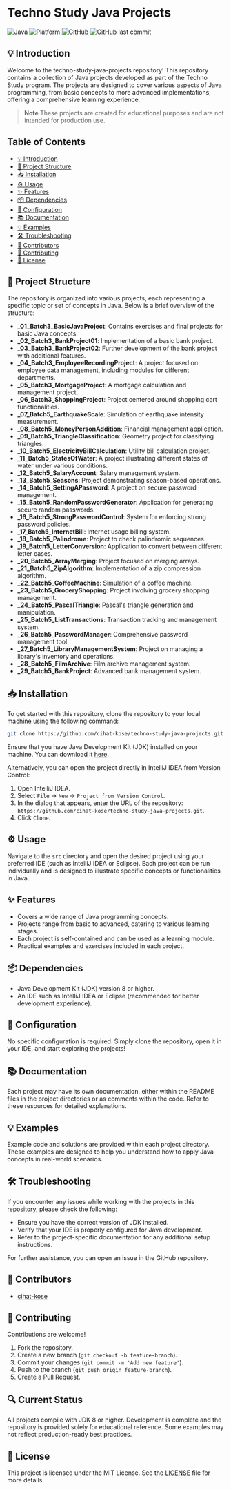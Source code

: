 # Techno Study Java Projects

![Java](https://img.shields.io/badge/Java-ED8B00?style=for-the-badge&logo=java&logoColor=white)
![Platform](https://img.shields.io/badge/platform-JVM-blue?style=for-the-badge)
![GitHub](https://img.shields.io/github/license/cihat-kose/techno-study-java-projects?style=for-the-badge)
![GitHub last commit](https://img.shields.io/github/last-commit/cihat-kose/techno-study-java-projects?style=for-the-badge)

## 💡 Introduction
Welcome to the techno-study-java-projects repository! This repository contains a collection of Java projects developed as part of the Techno Study program. The projects are designed to cover various aspects of Java programming, from basic concepts to more advanced implementations, offering a comprehensive learning experience.

> **Note**
> These projects are created for educational purposes and are not intended for production use.

## Table of Contents
- [💡 Introduction](#💡-introduction)
- [📂 Project Structure](#📂-project-structure)
- [📥 Installation](#📥-installation)
- [⚙️ Usage](#⚙️-usage)
- [✨ Features](#✨-features)
- [📦 Dependencies](#📦-dependencies)
- [🔧 Configuration](#🔧-configuration)
- [📚 Documentation](#📚-documentation)
- [💡 Examples](#💡-examples)
- [🛠️ Troubleshooting](#🛠️-troubleshooting)
- [👥 Contributors](#👥-contributors)
- [🤝 Contributing](#🤝-contributing)
- [📜 License](#📜-license)

## 📂 Project Structure
The repository is organized into various projects, each representing a specific topic or set of concepts in Java. Below is a brief overview of the structure:

- **_01_Batch3_BasicJavaProject**: Contains exercises and final projects for basic Java concepts.
- **_02_Batch3_BankProject01**: Implementation of a basic bank project.
- **_03_Batch3_BankProject02**: Further development of the bank project with additional features.
- **_04_Batch3_EmployeeRecordingProject**: A project focused on employee data management, including modules for different departments.
- **_05_Batch3_MortgageProject**: A mortgage calculation and management project.
- **_06_Batch3_ShoppingProject**: Project centered around shopping cart functionalities.
- **_07_Batch5_EarthquakeScale**: Simulation of earthquake intensity measurement.
- **_08_Batch5_MoneyPersonAddition**: Financial management application.
- **_09_Batch5_TriangleClassification**: Geometry project for classifying triangles.
- **_10_Batch5_ElectricityBillCalculation**: Utility bill calculation project.
- **_11_Batch5_StatesOfWater**: A project illustrating different states of water under various conditions.
- **_12_Batch5_SalaryAccount**: Salary management system.
- **_13_Batch5_Seasons**: Project demonstrating season-based operations.
- **_14_Batch5_SettingAPassword**: A project on secure password management.
- **_15_Batch5_RandomPasswordGenerator**: Application for generating secure random passwords.
- **_16_Batch5_StrongPasswordControl**: System for enforcing strong password policies.
- **_17_Batch5_InternetBill**: Internet usage billing system.
- **_18_Batch5_Palindrome**: Project to check palindromic sequences.
- **_19_Batch5_LetterConversion**: Application to convert between different letter cases.
- **_20_Batch5_ArrayMerging**: Project focused on merging arrays.
- **_21_Batch5_ZipAlgorithm**: Implementation of a zip compression algorithm.
- **_22_Batch5_CoffeeMachine**: Simulation of a coffee machine.
- **_23_Batch5_GroceryShopping**: Project involving grocery shopping management.
- **_24_Batch5_PascalTriangle**: Pascal's triangle generation and manipulation.
- **_25_Batch5_ListTransactions**: Transaction tracking and management system.
- **_26_Batch5_PasswordManager**: Comprehensive password management tool.
- **_27_Batch5_LibraryManagementSystem**: Project on managing a library's inventory and operations.
- **_28_Batch5_FilmArchive**: Film archive management system.
- **_29_Batch5_BankProject**: Advanced bank management system.

## 📥 Installation
To get started with this repository, clone the repository to your local machine using the following command:

```bash
git clone https://github.com/cihat-kose/techno-study-java-projects.git
```

Ensure that you have Java Development Kit (JDK) installed on your machine. You can download it [here](https://www.oracle.com/java/technologies/javase-downloads.html).

Alternatively, you can open the project directly in IntelliJ IDEA from Version Control:
1. Open IntelliJ IDEA.
2. Select `File` -> `New` -> `Project from Version Control`.
3. In the dialog that appears, enter the URL of the repository: `https://github.com/cihat-kose/techno-study-java-projects.git`.
4. Click `Clone`.

## ⚙️ Usage
Navigate to the `src` directory and open the desired project using your preferred IDE (such as IntelliJ IDEA or Eclipse). Each project can be run individually and is designed to illustrate specific concepts or functionalities in Java.

## ✨ Features
- Covers a wide range of Java programming concepts.
- Projects range from basic to advanced, catering to various learning stages.
- Each project is self-contained and can be used as a learning module.
- Practical examples and exercises included in each project.

## 📦 Dependencies
- Java Development Kit (JDK) version 8 or higher.
- An IDE such as IntelliJ IDEA or Eclipse (recommended for better development experience).

## 🔧 Configuration
No specific configuration is required. Simply clone the repository, open it in your IDE, and start exploring the projects!

## 📚 Documentation
Each project may have its own documentation, either within the README files in the project directories or as comments within the code. Refer to these resources for detailed explanations.

## 💡 Examples
Example code and solutions are provided within each project directory. These examples are designed to help you understand how to apply Java concepts in real-world scenarios.

## 🛠️ Troubleshooting
If you encounter any issues while working with the projects in this repository, please check the following:
- Ensure you have the correct version of JDK installed.
- Verify that your IDE is properly configured for Java development.
- Refer to the project-specific documentation for any additional setup instructions.

For further assistance, you can open an issue in the GitHub repository.

## 👥 Contributors
- [cihat-kose](https://github.com/cihat-kose)

## 🤝 Contributing
Contributions are welcome!
1. Fork the repository.
2. Create a new branch (`git checkout -b feature-branch`).
3. Commit your changes (`git commit -m 'Add new feature'`).
4. Push to the branch (`git push origin feature-branch`).
5. Create a Pull Request.

## 🔍 Current Status
All projects compile with JDK 8 or higher. Development is complete and the repository is provided solely for educational reference. Some examples may not reflect production-ready best practices.


## 📜 License
This project is licensed under the MIT License. See the [LICENSE](LICENSE) file for more details.

